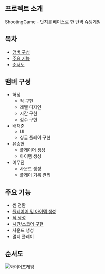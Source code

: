 ## 프로젝트 소개
ShootingGame - 닷지를 베이스로 한 탄막 슈팅게임

## 목차
- [맴버 구성](#맴버-구성)
- [주요 기능](#주요-기능)
- [순서도](#순서도)

## 맴버 구성
- 허정
  - 적 구현
  - 레벨 디자인
  - 시간 구현
  - 점수 구현
- 배재준
  - UI 
  - 싱글 플레이 구현
- 유승현
  - 플레이어 생성
  - 아이템 생성
- 이무진
  - 사운드 생성
  - 플레이 기록 관리

## 주요 기능
- 씬 전환
- [플레이어 및 아이템 생성](https://github.com/leemoojin/ShootingGame/wiki/%EC%A0%81-%EC%83%9D%EC%84%B1)
- [적 생성](https://github.com/leemoojin/ShootingGame/wiki/%EC%A0%81-%EC%83%9D%EC%84%B1)
- [시간/스코어 구현](https://github.com/leemoojin/ShootingGame/wiki/%EC%8B%9C%EA%B0%84-%EC%8A%A4%EC%BD%94%EC%96%B4-%EA%B5%AC%ED%98%84)
- 사운드 생성
- 멀티 플레이
  
## 순서도
![와이어프레임](https://github.com/leemoojin/ShootingGame/assets/167049910/a5c6ae0b-bcd2-481b-9db9-2755b21ea38e)
